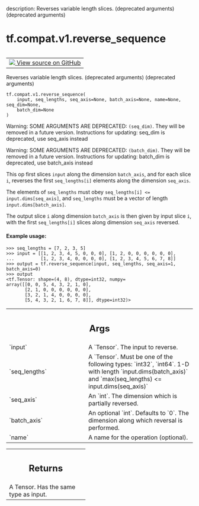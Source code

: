 description: Reverses variable length slices. (deprecated arguments) (deprecated arguments)

<div itemscope itemtype="http://developers.google.com/ReferenceObject">
<meta itemprop="name" content="tf.compat.v1.reverse_sequence" />
<meta itemprop="path" content="Stable" />
</div>

# tf.compat.v1.reverse_sequence

<!-- Insert buttons and diff -->

<table class="tfo-notebook-buttons tfo-api nocontent" align="left">
<td>
  <a target="_blank" href="https://github.com/tensorflow/tensorflow/blob/r2.3/tensorflow/python/ops/array_ops.py#L4467-L4530">
    <img src="https://www.tensorflow.org/images/GitHub-Mark-32px.png" />
    View source on GitHub
  </a>
</td>
</table>



Reverses variable length slices. (deprecated arguments) (deprecated arguments)

<pre class="devsite-click-to-copy prettyprint lang-py tfo-signature-link">
<code>tf.compat.v1.reverse_sequence(
    input, seq_lengths, seq_axis=None, batch_axis=None, name=None, seq_dim=None,
    batch_dim=None
)
</code></pre>



<!-- Placeholder for "Used in" -->

Warning: SOME ARGUMENTS ARE DEPRECATED: `(seq_dim)`. They will be removed in a future version.
Instructions for updating:
seq_dim is deprecated, use seq_axis instead

Warning: SOME ARGUMENTS ARE DEPRECATED: `(batch_dim)`. They will be removed in a future version.
Instructions for updating:
batch_dim is deprecated, use batch_axis instead

This op first slices `input` along the dimension `batch_axis`, and for
each slice `i`, reverses the first `seq_lengths[i]` elements along the
dimension `seq_axis`.

The elements of `seq_lengths` must obey `seq_lengths[i] <=
input.dims[seq_axis]`, and `seq_lengths` must be a vector of length
`input.dims[batch_axis]`.

The output slice `i` along dimension `batch_axis` is then given by
input slice `i`, with the first `seq_lengths[i]` slices along
dimension `seq_axis` reversed.

#### Example usage:



```
>>> seq_lengths = [7, 2, 3, 5]
>>> input = [[1, 2, 3, 4, 5, 0, 0, 0], [1, 2, 0, 0, 0, 0, 0, 0],
...          [1, 2, 3, 4, 0, 0, 0, 0], [1, 2, 3, 4, 5, 6, 7, 8]]
>>> output = tf.reverse_sequence(input, seq_lengths, seq_axis=1, batch_axis=0)
>>> output
<tf.Tensor: shape=(4, 8), dtype=int32, numpy=
array([[0, 0, 5, 4, 3, 2, 1, 0],
       [2, 1, 0, 0, 0, 0, 0, 0],
       [3, 2, 1, 4, 0, 0, 0, 0],
       [5, 4, 3, 2, 1, 6, 7, 8]], dtype=int32)>
```

<!-- Tabular view -->
 <table class="responsive fixed orange">
<colgroup><col width="214px"><col></colgroup>
<tr><th colspan="2"><h2 class="add-link">Args</h2></th></tr>

<tr>
<td>
`input`
</td>
<td>
A `Tensor`. The input to reverse.
</td>
</tr><tr>
<td>
`seq_lengths`
</td>
<td>
A `Tensor`. Must be one of the following types: `int32`,
`int64`. 1-D with length `input.dims(batch_axis)` and `max(seq_lengths) <=
input.dims(seq_axis)`
</td>
</tr><tr>
<td>
`seq_axis`
</td>
<td>
An `int`. The dimension which is partially reversed.
</td>
</tr><tr>
<td>
`batch_axis`
</td>
<td>
An optional `int`. Defaults to `0`. The dimension along which
reversal is performed.
</td>
</tr><tr>
<td>
`name`
</td>
<td>
A name for the operation (optional).
</td>
</tr>
</table>



<!-- Tabular view -->
 <table class="responsive fixed orange">
<colgroup><col width="214px"><col></colgroup>
<tr><th colspan="2"><h2 class="add-link">Returns</h2></th></tr>
<tr class="alt">
<td colspan="2">
A Tensor. Has the same type as input.
</td>
</tr>

</table>

